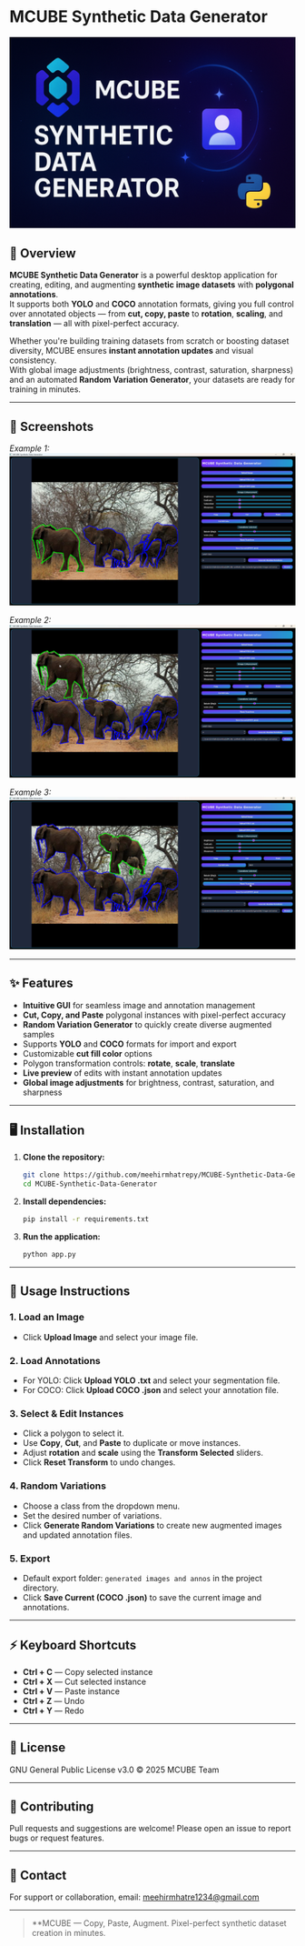 # MCUBE Synthetic Data Generator

![MCUBE Banner](./Logo.png)

## 🚀 Overview

**MCUBE Synthetic Data Generator** is a powerful desktop application for creating, editing, and augmenting **synthetic image datasets** with **polygonal annotations**.  
It supports both **YOLO** and **COCO** annotation formats, giving you full control over annotated objects — from **cut, copy, paste** to **rotation**, **scaling**, and **translation** — all with pixel-perfect accuracy.  

Whether you're building training datasets from scratch or boosting dataset diversity, MCUBE ensures **instant annotation updates** and visual consistency.  
With global image adjustments (brightness, contrast, saturation, sharpness) and an automated **Random Variation Generator**, your datasets are ready for training in minutes.

---

## 🎨 Screenshots

*Example 1:*  
![Example 1](./frame-1%20(1).png)  

*Example 2:*  
![Example 2](./frame-1%20(3).png)  

*Example 3:*  
![Example 3](./frame-1%20(2).png)  

---

## ✨ Features

* **Intuitive GUI** for seamless image and annotation management
* **Cut, Copy, and Paste** polygonal instances with pixel-perfect accuracy
* **Random Variation Generator** to quickly create diverse augmented samples
* Supports **YOLO** and **COCO** formats for import and export
* Customizable **cut fill color** options
* Polygon transformation controls: **rotate**, **scale**, **translate**
* **Live preview** of edits with instant annotation updates
* **Global image adjustments** for brightness, contrast, saturation, and sharpness

---

## 🖥️ Installation

1. **Clone the repository:**

   ```sh
   git clone https://github.com/meehirmhatrepy/MCUBE-Synthetic-Data-Generator
   cd MCUBE-Synthetic-Data-Generator
   ```

2. **Install dependencies:**

   ```sh
   pip install -r requirements.txt
   ```

3. **Run the application:**

   ```sh
   python app.py
   ```

---

## 📸 Usage Instructions

### 1. Load an Image

* Click **Upload Image** and select your image file.

### 2. Load Annotations

* For YOLO: Click **Upload YOLO .txt** and select your segmentation file.
* For COCO: Click **Upload COCO .json** and select your annotation file.

### 3. Select & Edit Instances

* Click a polygon to select it.
* Use **Copy**, **Cut**, and **Paste** to duplicate or move instances.
* Adjust **rotation** and **scale** using the **Transform Selected** sliders.
* Click **Reset Transform** to undo changes.

### 4. Random Variations

* Choose a class from the dropdown menu.
* Set the desired number of variations.
* Click **Generate Random Variations** to create new augmented images and updated annotation files.

### 5. Export

* Default export folder: `generated images and annos` in the project directory.
* Click **Save Current (COCO .json)** to save the current image and annotations.

---

## ⚡ Keyboard Shortcuts

* **Ctrl + C** — Copy selected instance
* **Ctrl + X** — Cut selected instance
* **Ctrl + V** — Paste instance
* **Ctrl + Z** — Undo
* **Ctrl + Y** — Redo

---

## 📝 License

GNU General Public License v3.0 © 2025 MCUBE Team

---

## 🤝 Contributing

Pull requests and suggestions are welcome!
Please open an issue to report bugs or request features.

---

## 📧 Contact

For support or collaboration, email: [meehirmhatre1234@gmail.com](mailto:meehirmhatre1234@gmail.com)

---

> \*\*MCUBE — Copy, Paste, Augment. Pixel-perfect synthetic dataset creation in minutes.
